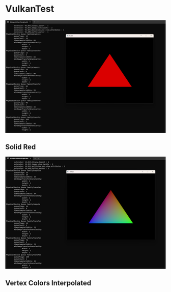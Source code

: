 # VulkanTest
[![](https://github.com/r2d2Proton/VulkanTest/blob/main/images/ndc.png)]()
## Solid Red
[![](https://github.com/r2d2Proton/VulkanTest/blob/main/images/vertexColors.png)]()
## Vertex Colors Interpolated
